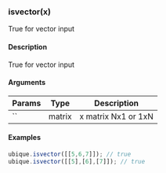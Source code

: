 ### isvector(x)

True for vector input


#### Description

True for vector input  



#### Arguments

|Params|Type|Description
|---------|----|-----------
|`` | matrix | x matrix Nx1 or 1xN


#### Examples

```js
ubique.isvector([[5,6,7]]); // true
ubique.isvector([[5],[6],[7]]); // true
```

